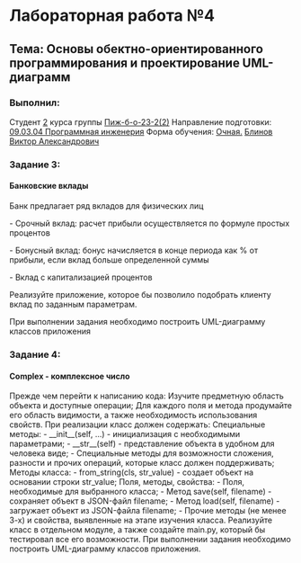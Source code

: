 <h1> Лабораторная работа №4 </h1>
<h2>  Тема: Основы обектно-ориентированного программирования и проектирование UML-диаграмм </h2>
<h3>Выполнил:</h3>
Студент <u>2</u> курса группы <u>Пиж-б-о-23-2(2)</u>
Направление подготовки: <u>09.03.04 Программная инженерия</u>
Форма обучения: <u>Очная.</u>
<u>Блинов Виктор Александрович</u>

<h3>Задание 3:</h3>
<h4>Банковские вклады</h4>
<p>Банк предлагает ряд вкладов для физических лиц</p>
<p>- Срочный вклад: расчет прибыли осуществляется по формуле простых процентов</p>
<p>- Бонусный вклад: бонус начисляется в конце периода как % от прибыли, если вклад больше определенной суммы</p>
<p>- Вклад с капитализацией процентов</p>
<p>Реализуйте приложение, которое бы позволило подобрать клиенту вклад по заданным параметрам.</p>
<p>При выполнении задания необходимо построить UML-диаграмму классов приложения</p>

<h3>Задание 4:</h3>
<h4>Complex - комплексное число</h4>
<p>Прежде чем перейти к написанию кода:
Изучите предметную область объекта и доступные операции;
Для каждого поля и метода продумайте его область видимости, а также необходимость использования свойств.
При реализации класс должен содержать:
Специальные методы:
- __init__(self, ...) - инициализация с необходимыми параметрами;
- __str__(self) - представление объекта в удобном для человека виде;
- Специальные методы для возможности сложения, разности и прочих операций, которые класс должен поддерживать;
Методы класса:
- from_string(cls, str_value) - создает объект на основании строки str_value;
Поля, методы, свойства:
- Поля, необходимые для выбранного класса;
- Метод save(self, filename) - сохраняет объект в JSON-файл filename;
- Метод load(self, filename) - загружает объект из JSON-файла filename;
- Прочие методы (не менее 3-х) и свойства, выявленные на этапе изучения класса.
Реализуйте класс в отдельном модуле, а также создайте main.py, который бы тестировал все его возможности.
При выполнении задания необходимо построить UML-диаграмму классов приложения.</p>


